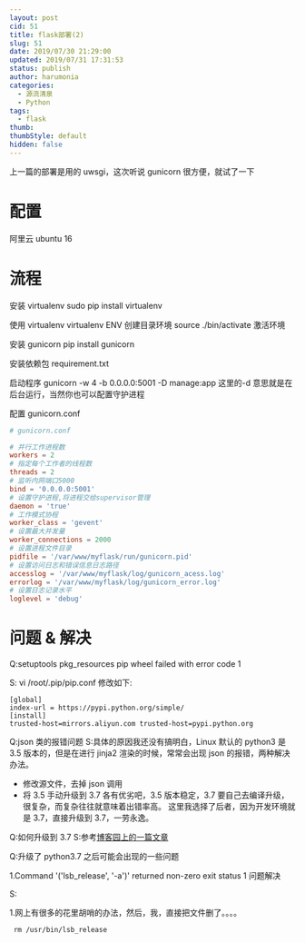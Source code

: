 ```yaml
---
layout: post
cid: 51
title: flask部署(2)
slug: 51
date: 2019/07/30 21:29:00
updated: 2019/07/31 17:31:53
status: publish
author: harumonia
categories:
  - 源流清泉
  - Python
tags:
  - flask
thumb:
thumbStyle: default
hidden: false
---
```


上一篇的部署是用的 uwsgi，这次听说 gunicorn 很方便，就试了一下

<!-- more -->

# 配置

阿里云 ubuntu 16

# 流程

安装 virtualenv
sudo pip install virtualenv

使用 virtualenv
virtualenv ENV 创建目录环境
source ./bin/activate 激活环境

安装 gunicorn
pip install gunicorn

安装依赖包 requirement.txt

启动程序
gunicorn -w 4 -b 0.0.0.0:5001 -D manage:app
这里的-d 意思就是在后台运行，当然你也可以配置守护进程

配置 gunicorn.conf

```conf
# gunicorn.conf

# 并行工作进程数
workers = 2
# 指定每个工作者的线程数
threads = 2
# 监听内网端口5000
bind = '0.0.0.0:5001'
# 设置守护进程,将进程交给supervisor管理
daemon = 'true'
# 工作模式协程
worker_class = 'gevent'
# 设置最大并发量
worker_connections = 2000
# 设置进程文件目录
pidfile = '/var/www/myflask/run/gunicorn.pid'
# 设置访问日志和错误信息日志路径
accesslog = '/var/www/myflask/log/gunicorn_acess.log'
errorlog = '/var/www/myflask/log/gunicorn_error.log'
# 设置日志记录水平
loglevel = 'debug'
```

# 问题 & 解决

Q:setuptools pkg_resources pip wheel failed with error code 1

S:
vi /root/.pip/pip.conf 修改如下:

```plain_text
[global]
index-url = https://pypi.python.org/simple/
[install]
trusted-host=mirrors.aliyun.com trusted-host=pypi.python.org
```

Q:json 类的报错问题
S:具体的原因我还没有搞明白，Linux 默认的 python3 是 3.5 版本的，但是在进行 jinja2 渲染的时候，常常会出现 json 的报错，两种解决办法。

- 修改源文件，去掉 json 调用
- 将 3.5 手动升级到 3.7
  各有优劣吧，3.5 版本稳定，3.7 要自己去编译升级，很复杂，而复杂往往就意味着出错率高。
  这里我选择了后者，因为开发环境就是 3.7，直接升级到 3.7，一劳永逸。

Q:如何升级到 3.7
S:参考[博客园上的一篇文章](https://segmentfault.com/a/1190000018264955)

Q:升级了 python3.7 之后可能会出现的一些问题

1.Command '('lsb_release', '-a')' returned non-zero exit status 1 问题解决

S:

1.网上有很多的花里胡哨的办法，然后，我，直接把文件删了。。。。

```python3
 rm /usr/bin/lsb_release
```
